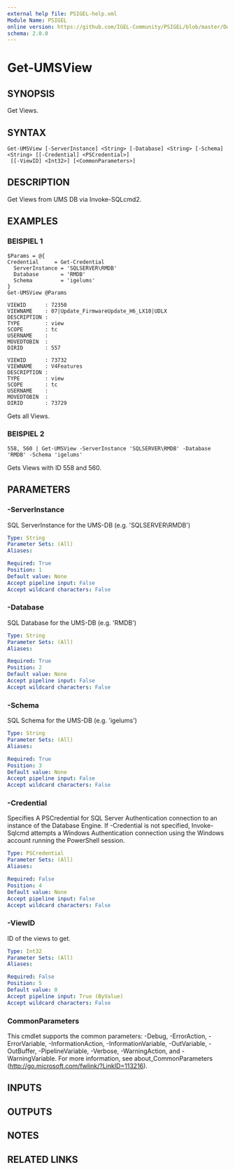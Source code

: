 ```yaml
---
external help file: PSIGEL-help.xml
Module Name: PSIGEL
online version: https://github.com/IGEL-Community/PSIGEL/blob/master/Docs/Get-UMSView.md
schema: 2.0.0
---
```


# Get-UMSView

## SYNOPSIS
Get Views.

## SYNTAX

```
Get-UMSView [-ServerInstance] <String> [-Database] <String> [-Schema] <String> [[-Credential] <PSCredential>]
 [[-ViewID] <Int32>] [<CommonParameters>]
```

## DESCRIPTION
Get Views from UMS DB via Invoke-SQLcmd2.

## EXAMPLES

### BEISPIEL 1
```
$Params = @{
Credential     = Get-Credential
  ServerInstance = 'SQLSERVER\RMDB'
  Database       = 'RMDB'
  Schema         = 'igelums'
}
Get-UMSView @Params
```
```
VIEWID      : 72350
VIEWNAME    : 07|Update_FirmwareUpdate_H6_LX10|UDLX
DESCRIPTION :
TYPE        : view
SCOPE       : tc
USERNAME    :
MOVEDTOBIN  :
DIRID       : 557

VIEWID      : 73732
VIEWNAME    : V4Features
DESCRIPTION :
TYPE        : view
SCOPE       : tc
USERNAME    :
MOVEDTOBIN  :
DIRID       : 73729
```
Gets all Views.

### BEISPIEL 2
```
558, 560 | Get-UMSView -ServerInstance 'SQLSERVER\RMDB' -Database 'RMDB' -Schema 'igelums'
```
Gets Views with ID 558 and 560.

## PARAMETERS

### -ServerInstance
SQL ServerInstance for the UMS-DB (e.g.
'SQLSERVER\RMDB')

```yaml
Type: String
Parameter Sets: (All)
Aliases:

Required: True
Position: 1
Default value: None
Accept pipeline input: False
Accept wildcard characters: False
```

### -Database
SQL Database  for the UMS-DB (e.g.
'RMDB')

```yaml
Type: String
Parameter Sets: (All)
Aliases:

Required: True
Position: 2
Default value: None
Accept pipeline input: False
Accept wildcard characters: False
```

### -Schema
SQL Schema  for the UMS-DB (e.g.
'igelums')

```yaml
Type: String
Parameter Sets: (All)
Aliases:

Required: True
Position: 3
Default value: None
Accept pipeline input: False
Accept wildcard characters: False
```

### -Credential
Specifies A PSCredential for SQL Server Authentication connection to an instance of the Database Engine.
If -Credential is not specified, Invoke-Sqlcmd attempts a Windows Authentication connection using the
Windows account running the PowerShell session.

```yaml
Type: PSCredential
Parameter Sets: (All)
Aliases:

Required: False
Position: 4
Default value: None
Accept pipeline input: False
Accept wildcard characters: False
```

### -ViewID
ID of the views to get.

```yaml
Type: Int32
Parameter Sets: (All)
Aliases:

Required: False
Position: 5
Default value: 0
Accept pipeline input: True (ByValue)
Accept wildcard characters: False
```

### CommonParameters
This cmdlet supports the common parameters: -Debug, -ErrorAction, -ErrorVariable, -InformationAction, -InformationVariable, -OutVariable, -OutBuffer, -PipelineVariable, -Verbose, -WarningAction, and -WarningVariable. For more information, see about_CommonParameters (http://go.microsoft.com/fwlink/?LinkID=113216).

## INPUTS

## OUTPUTS

## NOTES

## RELATED LINKS
